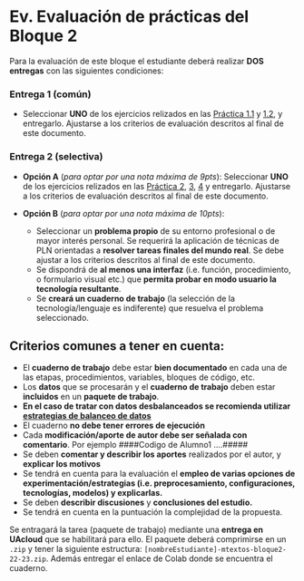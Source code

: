 
Ev. Evaluación de prácticas del Bloque 2
====================================

Para la evaluación de este bloque el estudiante deberá realizar **DOS entregas** con las siguientes condiciones:

### Entrega 1 (común)

* Seleccionar **UNO** de los ejercicios relizados en las [Práctica 1.1][p1] y [1.2][p2], y entregarlo. Ajustarse a los criterios de evaluación descritos al final de este documento.

### Entrega 2 (selectiva)

* **Opción A** (*para optar por una nota máxima de 9pts*): Seleccionar **UNO** de los ejercicios relizados en las [Práctica 2][p3], [3][p4], [4][p5] y entregarlo. Ajustarse a los criterios de evaluación descritos al final de este documento.

* **Opción B** (*para optar por una nota máxima de 10pts*): 
  - Seleccionar un **problema propio** de su entorno profesional o de mayor interés personal. Se requerirá la aplicación de técnicas de PLN orientadas a **resolver tareas finales del mundo real**. Se debe ajustar a los criterios descritos al final de este documento.
  - Se dispondrá de **al menos una interfaz** (i.e. función, procedimiento, o formulario visual etc.) que **permita probar en modo usuario la tecnología resultante**.
  - Se **creará un cuaderno de trabajo** (la selección de la tecnología/lenguaje es indiferente) que resuelva el problema seleccionado.




## Criterios comunes a tener en cuenta:

- El **cuaderno de trabajo** debe estar **bien documentado** en cada una de las etapas, procedimientos, variables, bloques de código, etc.  
- Los **datos** que se procesarán y el **cuaderno de trabajo** deben estar **incluidos** en un  **paquete de trabajo**.
- **En el caso de tratar con datos desbalanceados se recomienda utilizar [estrategias de balanceo de datos][p6]**
- El cuaderno **no debe tener errores de ejecución**
- Cada **modificación/aporte de autor debe ser señalada con comentario**. Por ejemplo ####Codigo de Alumno1 ....#####
- Se deben **comentar y describir los aportes** realizados por el autor, y **explicar los motivos**
- Se tendrá en cuenta para la evaluación el **empleo de varias opciones de experimentación/estrategias (i.e. preprocesamiento, configuraciones, tecnologías, modelos) y explicarlas.** 
- Se deben **describir discusiones** y **conclusiones del estudio.**
- Se tendrá en cuenta en la puntuación la complejidad de la propuesta.

Se entragará la tarea (paquete de trabajo) mediante una **entrega en UAcloud** que se habilitará para ello. El paquete deberá comprimirse en un ``.zip`` y tener la siguiente estructura: ``[nombreEstudiante]-mtextos-bloque2-22-23.zip``. Además entregar el enlace de Colab donde se encuentra el cuaderno.



[p1]: https://jaspock.github.io/mtextos2324/bloque3_p1_SA-Pipeline-Reviews.html
[p2]: https://jaspock.github.io/mtextos2324/bloque3_p2_SA-Transformers-Basic.html
[p3]: https://jaspock.github.io/mtextos2324/bloque3_p3_SA-Transformers-Training-FineTuning.html
[p4]: https://jaspock.github.io/mtextos2324/bloque3_p4_SA-Transformers-Training-Custom.html
[p5]: https://jaspock.github.io/mtextos2324/bloque3_p5-SA-Ensemble.html
[p6]: https://machinelearningmastery.com/random-oversampling-and-undersampling-for-imbalanced-classification/
